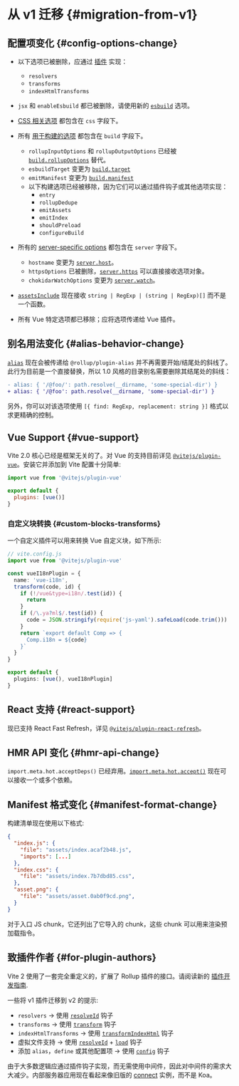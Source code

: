 # 从 v1 迁移 {#migration-from-v1}

## 配置项变化 {#config-options-change}

- 以下选项已被删除，应通过 [插件](./api-plugin) 实现：

  - `resolvers`
  - `transforms`
  - `indexHtmlTransforms`

- `jsx` 和 `enableEsbuild` 都已被删除，请使用新的 [`esbuild`](/config/#esbuild) 选项。

- [CSS 相关选项](/config/#css-modules) 都包含在 `css` 字段下。

- 所有 [用于构建的选项](/config/#build-options) 都包含在 `build` 字段下。

  - `rollupInputOptions` 和 `rollupOutputOptions` 已经被 [`build.rollupOptions`](/config/#build-rollupoptions) 替代。
  - `esbuildTarget` 变更为 [`build.target`](/config/#build-target)
  - `emitManifest` 变更为 [`build.manifest`](/config/#build-manifest)
  - 以下构建选项已经被移除，因为它们可以通过插件钩子或其他选项实现：
    - `entry`
    - `rollupDedupe`
    - `emitAssets`
    - `emitIndex`
    - `shouldPreload`
    - `configureBuild`

- 所有的 [server-specific options](/config/#server-options) 都包含在 `server` 字段下。

  - `hostname` 变更为 [`server.host`](/config/#server-host)。
  - `httpsOptions` 已被删除，[`server.https`](/config/#server-https) 可以直接接收选项对象。
  - `chokidarWatchOptions` 变更为 [`server.watch`](/config/#server-watch)。

- [`assetsInclude`](/config/#assetsInclude) 现在接收 `string | RegExp | (string | RegExp)[]` 而不是一个函数。

- 所有 Vue 特定选项都已移除；应将选项传递给 Vue 插件。

## 别名用法变化 {#alias-behavior-change}

[`alias`](/config/#alias) 现在会被传递给 `@rollup/plugin-alias` 并不再需要开始/结尾处的斜线了。此行为目前是一个直接替换，所以 1.0 风格的目录别名需要删除其结尾处的斜线：

```diff
- alias: { '/@foo/': path.resolve(__dirname, 'some-special-dir') }
+ alias: { '/@foo': path.resolve(__dirname, 'some-special-dir') }
```

另外，你可以对该选项使用 `[{ find: RegExp, replacement: string }]` 格式以求更精确的控制。

## Vue Support {#vue-support}

Vite 2.0 核心已经是框架无关的了。对 Vue 的支持目前详见 [`@vitejs/plugin-vue`](https://github.com/vitejs/vite/tree/main/packages/plugin-vue)。安装它并添加到 Vite 配置十分简单:

```js
import vue from '@vitejs/plugin-vue'

export default {
  plugins: [vue()]
}
```

### 自定义块转换 {#custom-blocks-transforms}

一个自定义插件可以用来转换 Vue 自定义块，如下所示:

```ts
// vite.config.js
import vue from '@vitejs/plugin-vue'

const vueI18nPlugin = {
  name: 'vue-i18n',
  transform(code, id) {
    if (!/vue&type=i18n/.test(id)) {
      return
    }
    if (/\.ya?ml$/.test(id)) {
      code = JSON.stringify(require('js-yaml').safeLoad(code.trim()))
    }
    return `export default Comp => {
      Comp.i18n = ${code}
    }`
  }
}

export default {
  plugins: [vue(), vueI18nPlugin]
}
```

## React 支持 {#react-support}

现已支持 React Fast Refresh，详见 [`@vitejs/plugin-react-refresh`](https://github.com/vitejs/vite/tree/main/packages/plugin-react-refresh)。

## HMR API 变化 {#hmr-api-change}

`import.meta.hot.acceptDeps()` 已经弃用。[`import.meta.hot.accept()`](./api-hmr#hot-accept-deps-cb) 现在可以接收一个或多个依赖。

## Manifest 格式变化 {#manifest-format-change}

构建清单现在使用以下格式:

```json
{
  "index.js": {
    "file": "assets/index.acaf2b48.js",
    "imports": [...]
  },
  "index.css": {
    "file": "assets/index.7b7dbd85.css",
  },
  "asset.png": {
    "file": "assets/asset.0ab0f9cd.png",
  }
}
```

对于入口 JS chunk，它还列出了它导入的 chunk，这些 chunk 可以用来渲染预加载指令。

## 致插件作者 {#for-plugin-authors}

Vite 2 使用了一套完全重定义的，扩展了 Rollup 插件的接口。请阅读新的 [插件开发指南](./api-plugin).

一些将 v1 插件迁移到 v2 的提示:

- `resolvers` -> 使用 [`resolveId`](https://rollupjs.org/guide/en/#resolveid) 钩子
- `transforms` -> 使用 [`transform`](https://rollupjs.org/guide/en/#transform) 钩子
- `indexHtmlTransforms` -> 使用 [`transformIndexHtml`](./api-plugin#transformindexhtml) 钩子
- 虚拟文件支持 -> 使用 [`resolveId`](https://rollupjs.org/guide/en/#resolveid) + [`load`](https://rollupjs.org/guide/en/#load) 钩子
- 添加 `alias`，`define` 或其他配置项 -> 使用 [`config`](./api-plugin#config) 钩子

由于大多数逻辑应通过插件钩子实现，而无需使用中间件，因此对中间件的需求大大减少。内部服务器应用现在看起来像旧版的 [connect](https://github.com/senchalabs/connect) 实例，而不是 Koa。
